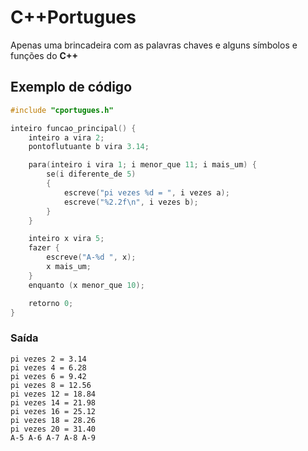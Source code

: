 # C++Portugues

Apenas uma brincadeira com as palavras chaves e alguns símbolos e funções do **C++**

## Exemplo de código 
```C++
#include "cportugues.h"

inteiro funcao_principal() {
    inteiro a vira 2;
    pontoflutuante b vira 3.14;

    para(inteiro i vira 1; i menor_que 11; i mais_um) {
        se(i diferente_de 5)
        {
            escreve("pi vezes %d = ", i vezes a);
            escreve("%2.2f\n", i vezes b);
        }
    }

    inteiro x vira 5;
    fazer {
        escreve("A-%d ", x);
        x mais_um;
    }
    enquanto (x menor_que 10);

    retorno 0;
}
```
### Saída
```
pi vezes 2 = 3.14
pi vezes 4 = 6.28
pi vezes 6 = 9.42
pi vezes 8 = 12.56
pi vezes 12 = 18.84
pi vezes 14 = 21.98
pi vezes 16 = 25.12
pi vezes 18 = 28.26
pi vezes 20 = 31.40
A-5 A-6 A-7 A-8 A-9
```


